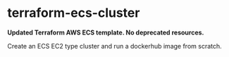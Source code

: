 # terraform-ecs-cluster

**Updated Terraform AWS ECS template. No deprecated resources.**

Create an ECS EC2 type cluster and run a dockerhub image from scratch.
